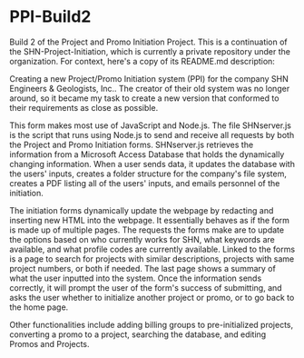 # PPI-Build2
Build 2 of the Project and Promo Initiation Project. This is a continuation of the SHN-Project-Initiation, which is currently a private repository under the organization. For context, here's a copy of its README.md description:

Creating a new Project/Promo Initiation system (PPI) for the company SHN Engineers & Geologists, Inc.. The creator of their old system was no longer around, so it became my task to create a new version that conformed to their requirements as close as possible.

This form makes most use of JavaScript and Node.js. The file SHNserver.js is the script that runs using Node.js to send and receive all requests by both the Project and Promo Initiation forms. SHNserver.js retrieves the information from a Microsoft Access Database that holds the dynamically changing information. When a user sends data, it updates the database with the users' inputs, creates a folder structure for the company's file system, creates a PDF listing all of the users' inputs, and emails personnel of the initiation.

The initiation forms dynamically update the webpage by redacting and inserting new HTML into the webpage. It essentially behaves as if the form is made up of multiple pages. The requests the forms make are to update the options based on who currently works for SHN, what keywords are available, and what profile codes are currently available. Linked to the forms is a page to search for projects with similar descriptions, projects with same project numbers, or both if needed. The last page shows a summary of what the user inputted into the system. Once the information sends correctly, it will prompt the user of the form's success of submitting, and asks the user whether to initialize another project or promo, or to go back to the home page.

Other functionalities include adding billing groups to pre-initialized projects, converting a promo to a project, searching the database, and editing Promos and Projects.
